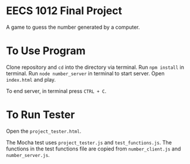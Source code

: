 # EECS 1012 Final Project
A game to guess the number generated by a computer.
 
# To Use Program
Clone repository and `cd` into the directory via terminal.
Run `npm install` in terminal.
Run `node number_server` in terminal to start server.
Open `index.html` and play.

To end server, in terminal press `CTRL + C`.

# To Run Tester
Open the `project_tester.html`.

The Mocha test uses `project_tester.js` and `test_functions.js`. The functions in the test functions file are copied from `number_client.js` and `number_server.js`.
